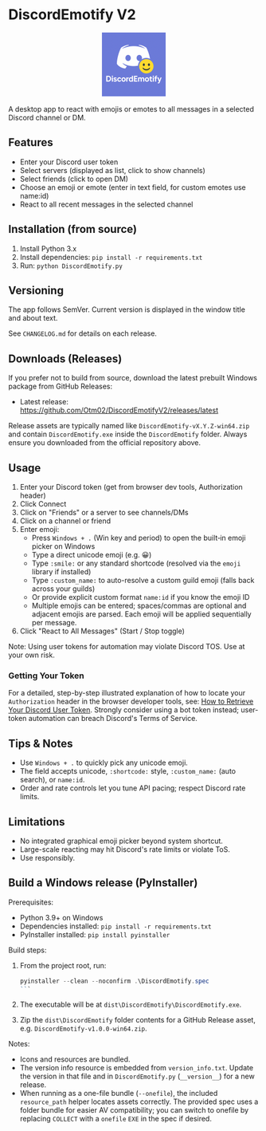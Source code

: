 # DiscordEmotify V2

<div align="center">
  <a href="https://github.com/Otm02/DiscordEmotifyV2" title="DiscordEmotify on GitHub">
    <img src="./DiscordEmotify.png" alt="DiscordEmotify logo" width="128" height="128" />
  </a>
</div>

A desktop app to react with emojis or emotes to all messages in a selected Discord channel or DM.

## Features

- Enter your Discord user token
- Select servers (displayed as list, click to show channels)
- Select friends (click to open DM)
- Choose an emoji or emote (enter in text field, for custom emotes use name:id)
- React to all recent messages in the selected channel

## Installation (from source)

1. Install Python 3.x
2. Install dependencies: `pip install -r requirements.txt`
3. Run: `python DiscordEmotify.py`

## Versioning

The app follows SemVer. Current version is displayed in the window title and about text.

See `CHANGELOG.md` for details on each release.

## Downloads (Releases)

If you prefer not to build from source, download the latest prebuilt Windows package from GitHub Releases:

- Latest release: https://github.com/Otm02/DiscordEmotifyV2/releases/latest

Release assets are typically named like `DiscordEmotify-vX.Y.Z-win64.zip` and contain `DiscordEmotify.exe` inside the `DiscordEmotify` folder. Always ensure you downloaded from the official repository above.

## Usage

1. Enter your Discord token (get from browser dev tools, Authorization header)
2. Click Connect
3. Click on "Friends" or a server to see channels/DMs
4. Click on a channel or friend
5. Enter emoji:
	- Press `Windows + .` (Win key and period) to open the built‑in emoji picker on Windows
	- Type a direct unicode emoji (e.g. 😀)
	- Type `:smile:` or any standard shortcode (resolved via the `emoji` library if installed)
	- Type `:custom_name:` to auto-resolve a custom guild emoji (falls back across your guilds)
	- Or provide explicit custom format `name:id` if you know the emoji ID
	- Multiple emojis can be entered; spaces/commas are optional and adjacent emojis are parsed. Each emoji will be applied sequentially per message.
6. Click "React to All Messages" (Start / Stop toggle)

Note: Using user tokens for automation may violate Discord TOS. Use at your own risk.

### Getting Your Token

For a detailed, step-by-step illustrated explanation of how to locate your `Authorization` header in the browser developer tools, see: [How to Retrieve Your Discord User Token](./HOW_TO_GET_TOKEN.md). Strongly consider using a bot token instead; user-token automation can breach Discord's Terms of Service.

## Tips & Notes

* Use `Windows + .` to quickly pick any unicode emoji.
* The field accepts unicode, `:shortcode:` style, `:custom_name:` (auto search), or `name:id`.
* Order and rate controls let you tune API pacing; respect Discord rate limits.

## Limitations

* No integrated graphical emoji picker beyond system shortcut.
* Large-scale reacting may hit Discord's rate limits or violate ToS.
* Use responsibly.

## Build a Windows release (PyInstaller)

Prerequisites:

- Python 3.9+ on Windows
- Dependencies installed: `pip install -r requirements.txt`
- PyInstaller installed: `pip install pyinstaller`

Build steps:

1. From the project root, run:

	````powershell
	pyinstaller --clean --noconfirm .\DiscordEmotify.spec
	```

2. The executable will be at `dist\DiscordEmotify\DiscordEmotify.exe`.

3. Zip the `dist\DiscordEmotify` folder contents for a GitHub Release asset, e.g. `DiscordEmotify-v1.0.0-win64.zip`.

Notes:

- Icons and resources are bundled.
- The version info resource is embedded from `version_info.txt`. Update the version in that file and in `DiscordEmotify.py` (`__version__`) for a new release.
- When running as a one-file bundle (`--onefile`), the included `resource_path` helper locates assets correctly. The provided spec uses a folder bundle for easier AV compatibility; you can switch to onefile by replacing `COLLECT` with a `onefile` `EXE` in the spec if desired.
